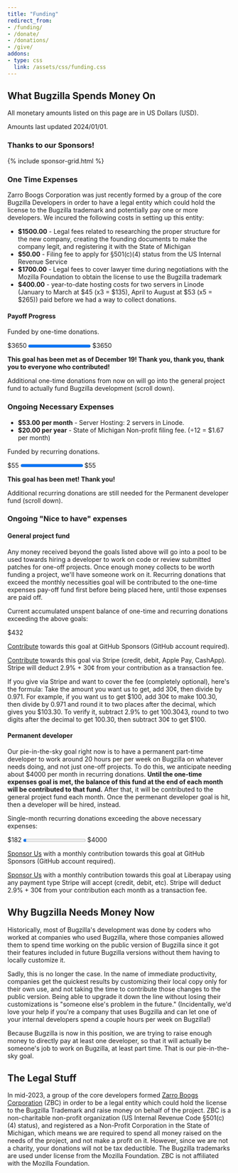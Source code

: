 ```yaml
---
title: "Funding"
redirect_from:
- /funding/
- /donate/
- /donations/
- /give/
addons:
- type: css
  link: /assets/css/funding.css
---
```


<h2>What Bugzilla Spends Money On</h2>

<p>All monetary amounts listed on this page are in US Dollars (USD).</p>
<p>Amounts last updated 2024/01/01.</p>

<h3>Thanks to our Sponsors!</h3>
{% include sponsor-grid.html %}

<h3>One Time Expenses</h3>

<p>Zarro Boogs Corporation was just recently formed by a group of the core
Bugzilla Developers in order to have a legal entity which could hold the
license to the Bugzilla trademark and potentially pay one or more developers.
We incured the following costs in setting up this entity:</p>

<ul>
<li><strong>$1500.00</strong> - Legal fees related to researching the proper
structure for the new company, creating the founding documents to make the
company legit, and registering it with the State of Michigan</li>
<li><strong>$50.00</strong> - Filing fee to apply for §501(c)(4) status from
the US Internal Revenue Service</li>
<li><strong>$1700.00</strong> - Legal fees to cover lawyer time during
negotiations with the Mozilla Foundation to obtain the license to use the
Bugzilla trademark</li>
<li><strong>$400.00</strong> - year-to-date hosting costs for two servers in
Linode (January to March at $45 (x3 = $135), April to August at $53 (x5 =
$265)) paid before we had a way to collect donations.</li>
</ul>

<h4>Payoff Progress</h4>

<p>Funded by one-time donations.</p>
<div class="fundprogress">
<span class="fundprogressbar_current">$3650</span>
<progress class="fundprogressbar" max="3650" value="3650"></progress>
<span class="fundprogressbar_total">$3650</span>
</div>

<p><b>This goal has been met as of December 19! Thank you, thank you, thank
you to everyone who contributed!</b></p>
<p>Additional one-time donations from now on will go into the general project
fund to actually fund Bugzilla development (scroll down).</p>

<h3>Ongoing Necessary Expenses</h3>

<ul>
<li><strong>$53.00 per month</strong> - Server Hosting: 2 servers in Linode.</li>
<li><strong>$20.00 per year</strong> - State of Michigan Non-profit filing fee. (÷12 = $1.67 per month)</li>
</ul>

<p>Funded by recurring donations.</p>

<div class="fundprogress">
<span class="fundprogressbar_current">$55</span>
<progress class="fundprogressbar" max="55" value="55"></progress>
<span class="fundprogressbar_total">$55</span>
</div>

<p><b>This goal has been met! Thank you!</b></p>
<p>Additional recurring donations are still needed for the Permanent developer
fund (scroll down).</p>

<h3>Ongoing "Nice to have" expenses</h3>

<h4>General project fund</h4>

<p>Any money received beyond the goals listed above will go into a pool to be
used towards hiring a developer to work on code or review submitted patches for
one-off projects. Once enough money collects to be worth funding a project,
we'll have someone work on it. Recurring donations that exceed the monthly
necessities goal will be contributed to the one-time expenses pay-off fund
first before being placed here, until those expenses are paid off.</p>

<p>Current accumulated unspent balance of one-time and recurring donations
exceeding the above goals:</p>
<div class="fundprogress"><span class="fundprogressbar_current">$432</span></div>

<p>
<a href="https://github.com/sponsors/bugzilla" class="button primary">Contribute</a> towards this goal at GitHub Sponsors (GitHub account required).
</p>
<p>
<a href="https://donate.stripe.com/eVadTl5xa53RcIEeUV" class="button primary">Contribute</a> towards this goal via Stripe (credit, debit, Apple Pay, CashApp). Stripe will deduct 2.9% + 30¢ from your contribution as a transaction fee.
</p>
<p>If you give via Stripe and want to cover the fee (completely optional), here's the formula: Take the amount you want us to get, add 30¢, then divide by 0.971.  For example, if you want us to get $100, add 30¢ to make 100.30, then divide by 0.971 and round it to two places after the decimal, which gives you $103.30. To verify it, subtract 2.9% to get 100.3043, round to two digits after the decimal to get 100.30, then subtract 30¢ to get $100.</p>

<h4>Permanent developer</h4>

<p>Our pie-in-the-sky goal right now is to have a permanent part-time developer
to work around 20 hours per per week on Bugzilla on whatever needs doing, and
not just one-off projects. To do this, we anticipate needing about $4000 per
month in recurring donations. <b>Until the one-time expenses goal is met, 
the balance of this fund at the end of each month will be contributed to that 
fund.</b> After that, it will be contributed to the general project fund each 
month. Once the permenant developer goal is hit, then a developer will be 
hired, instead.</p>

<p>Single-month recurring donations exceeding the above necessary expenses:</p>

<div class="fundprogress">
<span class="fundprogressbar_current">$182</span>
<progress class="fundprogressbar" max="4000" value="182"></progress>
<span class="fundprogressbar_total">$4000</span>
</div>

<p>
<a href="https://github.com/sponsors/bugzilla" class="button primary">Sponsor Us</a> with a monthly contribution towards this goal at GitHub Sponsors (GitHub account required).
<p>

<p>
<a href="https://liberapay.com/bugzilla/" class="button primary">Sponsor Us</a> with a monthly contribution towards this goal at Liberapay using any payment type Stripe will accept (credit, debit, etc). Stripe will deduct 2.9% + 30¢ from your contribution each month as a transaction fee.
<p>


<h2>Why Bugzilla Needs Money Now</h2>

<p>Historically, most of Bugzilla's development was done by coders who worked
at companies who used Bugzilla, where those companies allowed them to spend
time working on the public version of Bugzilla since it got their features
included in future Bugzilla versions without them having to locally customize
it.</p>

<p>Sadly, this is no longer the case. In the name of immediate productivity,
companies get the quickest results by customizing their local copy only for
their own use, and not taking the time to contribute those changes to the
public version. Being able to upgrade it down the line without losing their
customizations is "someone else's problem in the future." (Incidentally, we'd
love your help if you're a company that uses Bugzilla and can let one of your
internal developers spend a couple hours per week on Bugzilla!)</p>

<p>Because Bugzilla is now in this position, we are trying to raise enough
money to directly pay at least one developer, so that it will actually be
someone's job to work on Bugzilla, at least part time. That is our
pie-in-the-sky goal.</p>

<h2>The Legal Stuff</h2>

<p>In mid-2023, a group of the core developers formed <a
href="/about/zarroboogs.html">Zarro Boogs Corporation</a> (ZBC) in order to be
a legal entity which could hold the license to the Bugzilla Trademark and raise
money on behalf of the project. ZBC is a non-charitable non-profit organization
(US Internal Revenue Code §501(c)(4) status), and registered as a
Non-Profit Corporation in the State of Michigan, which means we are required to
spend all money raised on the needs of the project, and not make a profit on
it. However, since we are not a charity, your donations will not be tax
deductible. The Bugzilla trademarks are used under license from the Mozilla
Foundation. ZBC is not affiliated with the Mozilla Foundation.</p>

